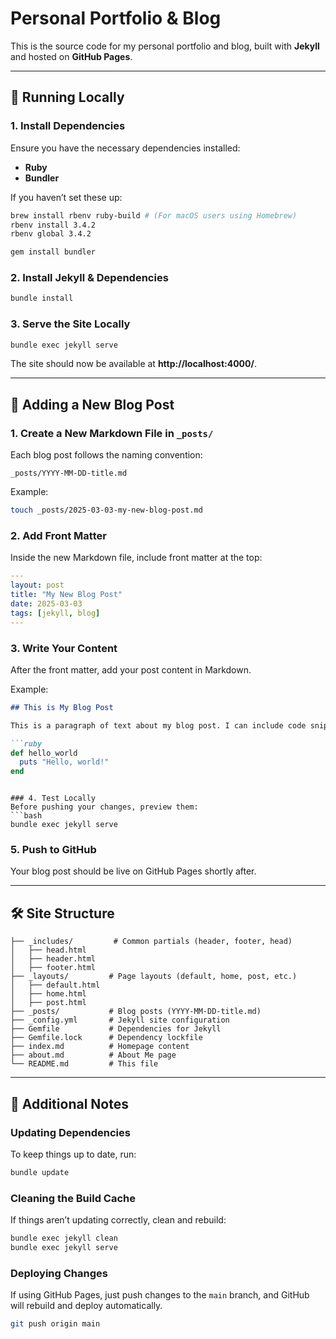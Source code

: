 # Personal Portfolio & Blog

This is the source code for my personal portfolio and blog, built with **Jekyll** and hosted on **GitHub Pages**.

---

## 🚀 Running Locally

### 1. Install Dependencies
Ensure you have the necessary dependencies installed:

- **Ruby** 
- **Bundler** 

If you haven’t set these up:

```bash
brew install rbenv ruby-build # (For macOS users using Homebrew)
rbenv install 3.4.2
rbenv global 3.4.2

gem install bundler
```

### 2. Install Jekyll & Dependencies
```bash
bundle install
```

### 3. Serve the Site Locally
```bash
bundle exec jekyll serve
```

The site should now be available at **http://localhost:4000/**.

---

## 📝 Adding a New Blog Post

### 1. Create a New Markdown File in `_posts/`
Each blog post follows the naming convention:
```
_posts/YYYY-MM-DD-title.md
```
Example:
```bash
touch _posts/2025-03-03-my-new-blog-post.md
```

### 2. Add Front Matter
Inside the new Markdown file, include front matter at the top:
```yaml
---
layout: post
title: "My New Blog Post"
date: 2025-03-03
tags: [jekyll, blog]
---
```

### 3. Write Your Content
After the front matter, add your post content in Markdown.

Example:
```markdown
## This is My Blog Post

This is a paragraph of text about my blog post. I can include code snippets like this:

```ruby
def hello_world
  puts "Hello, world!"
end
```
```

### 4. Test Locally
Before pushing your changes, preview them:
```bash
bundle exec jekyll serve
```

### 5. Push to GitHub
Your blog post should be live on GitHub Pages shortly after.

---

## 🛠 Site Structure

```
├── _includes/         # Common partials (header, footer, head)
│   ├── head.html
│   ├── header.html
│   ├── footer.html
├── _layouts/         # Page layouts (default, home, post, etc.)
│   ├── default.html
│   ├── home.html
│   ├── post.html
├── _posts/           # Blog posts (YYYY-MM-DD-title.md)
├── _config.yml       # Jekyll site configuration
├── Gemfile           # Dependencies for Jekyll
├── Gemfile.lock      # Dependency lockfile
├── index.md          # Homepage content
├── about.md          # About Me page
└── README.md         # This file
```

---

## 🔧 Additional Notes

### Updating Dependencies
To keep things up to date, run:
```bash
bundle update
```

### Cleaning the Build Cache
If things aren’t updating correctly, clean and rebuild:
```bash
bundle exec jekyll clean
bundle exec jekyll serve
```

### Deploying Changes
If using GitHub Pages, just push changes to the `main` branch, and GitHub will rebuild and deploy automatically.
```bash
git push origin main
```
